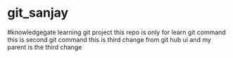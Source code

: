 # git_sanjay
#knowledgegate learning  git project
this repo is only for learn git command
this is second git command
this is third change from git hub ui and my parent is the third change
